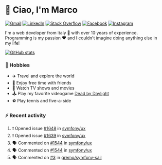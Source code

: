 # 👋 Ciao, I'm Marco

[![Gmail](https://img.shields.io/badge/Gmail-%23BB001B?style=flat-square&logo=gmail&logoColor=white)](mailto:gremo1982@gmail.com)
[![LinkedIn](https://img.shields.io/badge/LinkedIn-%230e76a8?style=flat-square&logo=linkedin)](https://www.linkedin.com/in/marco-polichetti)
[![Stack Overflow](https://img.shields.io/stackexchange/stackoverflow/r/220180?style=flat&logo=stackoverflow&label=Stack%20Overflow&color=%23F47F24)](https://stackoverflow.com/users/220180)
[![Facebook](https://img.shields.io/badge/-Facebook-%234267B2?style=flat-square&logo=facebook&logoColor=white)](https://www.facebook.com/marco.poliketti)
[![Instagram](https://img.shields.io/badge/-Instagram-%23C13584?style=flat-square&logo=instagram&logoColor=white)](https://www.instagram.com/marco.gremo)

I'm a web developer from Italy 🍕 with over 10 years of experience. Programming is my passion ❤️ and I couldn't imagine doing anything else in my life!

[![GitHub stats](https://github-readme-stats.vercel.app/api?username=gremo&show_icons=true&rank_icon=github&theme=transparent)](https://github.com/anuraghazra/github-readme-stats)

### 📅 Hobbies

- ✈️ Travel and explore the world
- 🍻 Enjoy free time with friends
- 🎥 Watch TV shows and movies
- 🕹️ Play my favorite videogame [Dead by Daylight](https://deadbydaylight.com)
- ⚽ Play tennis and five-a-side

### ⚡ Recent activity

<!--START_SECTION:activity-->
1. ❗ Opened issue [#1648](https://github.com/symfony/ux/issues/1648) in [symfony/ux](https://github.com/symfony/ux)
2. ❗ Opened issue [#1639](https://github.com/symfony/ux/issues/1639) in [symfony/ux](https://github.com/symfony/ux)
3. 🗣 Commented on [#1544](https://github.com/symfony/ux/issues/1544#issuecomment-2002011971) in [symfony/ux](https://github.com/symfony/ux)
4. 🗣 Commented on [#1544](https://github.com/symfony/ux/issues/1544#issuecomment-2002010594) in [symfony/ux](https://github.com/symfony/ux)
5. 🗣 Commented on [#3](https://github.com/gremo/symfony-sail/issues/3#issuecomment-2001950593) in [gremo/symfony-sail](https://github.com/gremo/symfony-sail)
<!--END_SECTION:activity-->
